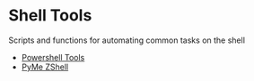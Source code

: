 # Shell Tools

Scripts and functions for automating common tasks on the shell

* [Powershell Tools](./powershell/README.md)
* [PyMe ZShell](./docs/PYME.md)
